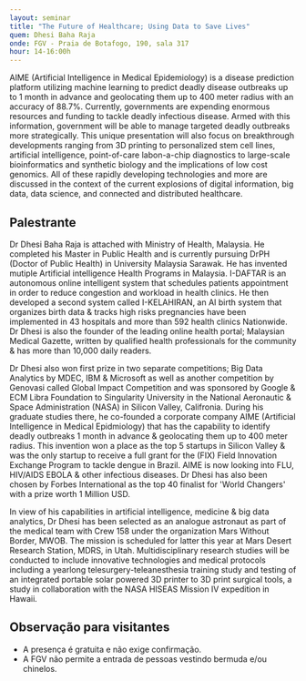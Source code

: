 ```yaml
---
layout: seminar
title: "The Future of Healthcare; Using Data to Save Lives"
quem: Dhesi Baha Raja
onde: FGV - Praia de Botafogo, 190, sala 317
hour: 14-16:00h
---
```


AIME (Artificial Intelligence in Medical Epidemiology) is a disease
prediction platform utilizing machine learning to predict deadly
disease outbreaks up to 1 month in advance and geolocating them up to
400 meter radius with an accuracy of 88.7%.  Currently, governments
are expending enormous resources and funding to tackle deadly
infectious disease. Armed with this information, government will be
able to manage targeted deadly outbreaks more strategically. This
unique presentation will also focus on breakthrough developments
ranging from 3D printing to personalized stem cell lines, artificial
intelligence, point-of-care labon-a-chip diagnostics to large-scale
bioinformatics and synthetic biology and the implications of low cost
genomics. All of these rapidly developing technologies and more are
discussed in the context of the current explosions of digital
information, big data, data science, and connected and distributed
healthcare.

## Palestrante

Dr Dhesi Baha Raja is attached with Ministry of Health, Malaysia. He
completed his Master in Public Health and is currently pursuing DrPH
(Doctor of Public Health) in University Malaysia Sarawak. He has
invented mutiple Artificial intelligence Health Programs in
Malaysia. I-DAFTAR is an autonomous online intelligent system that
schedules patients appointment in order to reduce congestion and
workload in health clinics. He then developed a second system called
I-KELAHIRAN, an AI birth system that organizes birth data & tracks
high risks pregnancies have been implemented in 43 hospitals and more
than 592 health clinics Nationwide. Dr Dhesi is also the founder of
the leading online health portal; Malaysian Medical Gazette, written
by qualified health professionals for the community & has more than
10,000 daily readers.

Dr Dhesi also won first prize in two separate competitions; Big Data
Analytics by MDEC, IBM & Microsoft as well as another competition by
Genovasi called Global Impact Competition and was sponsored by Google
& ECM Libra Foundation to Singularity University in the National
Aeronautic & Space Administration (NASA) in Silicon Valley,
Califronia. During his graduate studies there, he co-founded a
corporate company AIME (Artificial Intelligence in Medical
Epidmiology) that has the capability to identify deadly outbreaks 1
month in advance & geolocating them up to 400 meter radius. This
invention won a place as the top 5 startups in Silicon Valley & was
the only startup to receive a full grant for the (FIX) Field
Innovation Exchange Program to tackle dengue in Brazil. AIME is now
looking into FLU, HIV/AIDS EBOLA & other infectious diseases. Dr Dhesi
has also been chosen by Forbes International as the top 40 finalist
for 'World Changers' with a prize worth 1 Million USD.

In view of his capabilities in artificial intelligence, medicine & big
data analytics, Dr Dhesi has been selected as an analogue astronaut as
part of the medical team with Crew 158 under the organization Mars
Without Border, MWOB. The mission is scheduled for latter this year at
Mars Desert Research Station, MDRS, in Utah. Multidisciplinary
research studies will be conducted to include innovative technologies
and medical protocols including a yearlong telesurgery-teleanesthesia
training study and testing of an integrated portable solar powered 3D
printer to 3D print surgical tools, a study in collaboration with the
NASA HISEAS Mission IV expedition in Hawaii.


## Observação para visitantes

- A presença é gratuita e não exige confirmação.
- A FGV não permite a entrada de pessoas vestindo bermuda e/ou
  chinelos.
